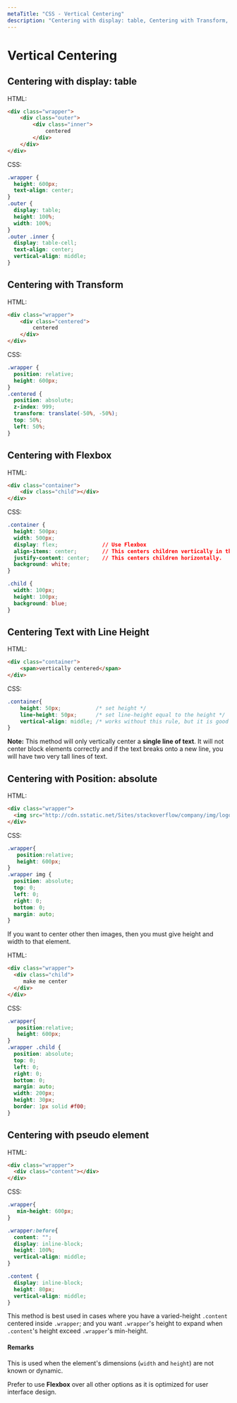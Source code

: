 ```yaml
---
metaTitle: "CSS - Vertical Centering"
description: "Centering with display: table, Centering with Transform, Centering with Flexbox, Centering Text with Line Height, Centering with Position: absolute, Centering with pseudo element"
---
```


# Vertical Centering




## Centering with display: table


HTML:

```html
<div class="wrapper">
    <div class="outer">
        <div class="inner">
            centered
        </div>
    </div>
</div>

```

CSS:

```css
.wrapper {
  height: 600px;
  text-align: center;
}
.outer {
  display: table;
  height: 100%;
  width: 100%;
}
.outer .inner {
  display: table-cell;
  text-align: center;
  vertical-align: middle;
}

```



## Centering with Transform


HTML:

```html
<div class="wrapper">
    <div class="centered">
        centered
    </div>
</div>

```

CSS:

```css
.wrapper {
  position: relative;
  height: 600px;
}
.centered {
  position: absolute;
  z-index: 999;
  transform: translate(-50%, -50%);
  top: 50%;
  left: 50%;
}

```



## Centering with Flexbox


HTML:

```html
<div class="container">
    <div class="child"></div>
</div>

```

CSS:

```css
.container {
  height: 500px;
  width: 500px;
  display: flex;              // Use Flexbox
  align-items: center;        // This centers children vertically in the parent.
  justify-content: center;    // This centers children horizontally.
  background: white;
}

.child {
  width: 100px;              
  height: 100px;
  background: blue;
}

```



## Centering Text with Line Height


HTML:

```html
<div class="container">
    <span>vertically centered</span>
</div>

```

CSS:

```css
.container{
    height: 50px;           /* set height */
    line-height: 50px;      /* set line-height equal to the height */
    vertical-align: middle; /* works without this rule, but it is good having it explicitly set */ 
}

```

**Note:** This method will only vertically center a **single line of text**. It will not center block elements correctly and if the text breaks onto a new line, you will have two very tall lines of text.



## Centering with Position: absolute


HTML:

```html
<div class="wrapper">
  <img src="http://cdn.sstatic.net/Sites/stackoverflow/company/img/logos/so/so-icon.png?v=c78bd457575a">
</div>

```

CSS:

```css
.wrapper{
   position:relative;
   height: 600px;
}
.wrapper img {
  position: absolute;
  top: 0;
  left: 0;
  right: 0;
  bottom: 0;
  margin: auto;
}

```

If you want to center other then images, then you must give height and width to that element.

HTML:

```html
<div class="wrapper">
  <div class="child">
     make me center
  </div>
</div>

```

CSS:

```css
.wrapper{
   position:relative;
   height: 600px;
}
.wrapper .child {
  position: absolute;
  top: 0;
  left: 0;
  right: 0;
  bottom: 0;
  margin: auto;
  width: 200px;
  height: 30px;
  border: 1px solid #f00;
}

```



## Centering with pseudo element


HTML:

```html
<div class="wrapper">
  <div class="content"></div>
</div>

```

CSS:

```css
.wrapper{
   min-height: 600px;
}

.wrapper:before{
  content: "";
  display: inline-block;
  height: 100%;
  vertical-align: middle;
}

.content {
  display: inline-block;
  height: 80px;
  vertical-align: middle;
}

```

This method is best used in cases where you have a varied-height `.content` centered inside `.wrapper`; and you want `.wrapper`'s height to expand when `.content`'s height exceed `.wrapper`'s min-height.



#### Remarks


This is used when the element's dimensions (`width` and `height`) are not known or dynamic.

Prefer to use **Flexbox** over all other options as it is optimized for user interface design.


